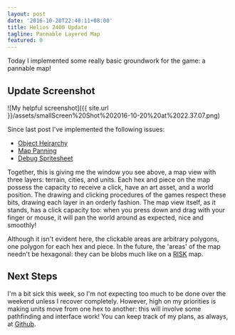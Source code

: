 ```yaml
---
layout: post
date: '2016-10-20T22:40:11+08:00'
title: Helios 2400 Update
tagline: Pannable Layered Map
featured: 0
---
```


Today I implemented some really basic groundwork for the game: a pannable map!

## Update Screenshot

![My helpful screenshot]({{ site.url }}/assets/smallScreen%20Shot%202016-10-20%20at%2022.37.07.png)

Since last post I've implemented the following issues:

- [Object Heirarchy](https://github.com/Sewerbird/Helios2400/issues/1)
- [Map Panning](https://github.com/Sewerbird/Helios2400/issues/2)
- [Debug Spritesheet](https://github.com/Sewerbird/Helios2400/issues/4)

Together, this is giving me the window you see above, a map view with three layers: terrain, cities, and units. Each hex and piece on the map possess the capacity to receive a click, have an art asset, and a world position. The drawing and clicking procedures of the games respect these bits, drawing each layer in an orderly fashion. The map view itself, as it stands, has a click capacity too: when you press down and drag with your finger or mouse, it will pan the world around as expected, nice and smoothly!

Although it isn't evident here, the clickable areas are arbitrary polygons, one polygon for each hex and piece. In the future, the 'areas' of the map needn't be hexagonal: they can be blobs much like on a [RISK](https://en.wikipedia.org/wiki/Risk_(game)) map.

## Next Steps

I'm a bit sick this week, so I'm not expecting too much to be done over the weekend unless I recover completely. However, high on my priorities is making units move from one hex to another: this will involve some pathfinding and interface work! You can keep track of my plans, as always, at [Github](https://github.com/Sewerbird/Helios2400/projects/1).